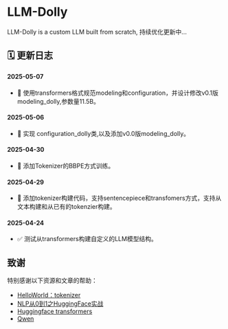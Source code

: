 # LLM-Dolly
LLM-Dolly is a custom LLM built from scratch, 
持续优化更新中...

## 🗓️ 更新日志

#### 2025-05-07
- 📝 使用transformers格式规范modeling和configuration，并设计修改v0.1版modeling_dolly,参数量11.5B。

#### 2025-05-06
- 📝 实现 configuration_dolly类,以及添加v0.0版modeling_dolly。

#### 2025-04-30
- 📝 添加Tokenizer的BBPE方式训练。

#### 2025-04-29
- 📝 添加tokenizer构建代码，支持sentencepiece和transfomers方式，支持从文本构建和从已有的tokenzier构建。

#### 2025-04-24
- ✅ 测试从transformers构建自定义的LLM模型结构。

## 致谢

特别感谢以下资源和文章的帮助：

- [HelloWorld：tokenizer](https://zhuanlan.zhihu.com/p/657047389)
- [NLP从0到1之HuggingFace实战](https://zhuanlan.zhihu.com/p/690019010)
- [Huggingface transformers](https://github.com/huggingface/transformers)
- [Qwen](https://huggingface.co/Qwen)